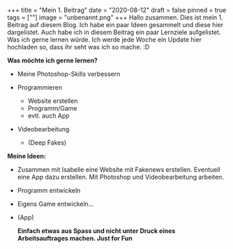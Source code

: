 +++
title = "Mein 1. Beitrag"
date = "2020-08-12"
draft = false
pinned = true
tags = [""]
image = "unbenannt.png"
+++
Hallo zusammen. Dies ist mein 1. Beitrag auf diesem Blog. Ich habe ein paar Ideen gesammelt und diese hier dargelistet. Auch habe ich in diesem Beitrag ein paar Lernziele aufgelistet. Was ich gerne lernen würde. Ich werde jede Woche ein Update hier hochladen so, dass ihr seht was ich so mache. :D

**Was möchte ich gerne lernen?**

* Meine Photoshop-Skills verbessern
* Programmieren

  * Website erstellen
  * Programm/Game
  * evtl. auch App
* Videobearbeitung

  * (Deep Fakes)

**Meine Ideen:**

* Zusammen mit Isabelle eine Website mit Fakenews erstellen. Eventuell eine App dazu erstellen. Mit Photoshop und Videobearbeitung arbeiten. 
* Programm entwickeln
* Eigens Game entwickeln...
* (App)

  **Einfach etwas aus Spass und nicht unter Druck eines Arbeitsauftrages machen. Just for Fun**